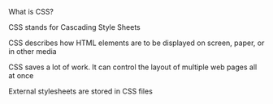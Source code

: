What is CSS?

CSS stands for Cascading Style Sheets

CSS describes how HTML elements are to be displayed on screen, paper, or in other media

CSS saves a lot of work. It can control the layout of multiple web pages all at once

External stylesheets are stored in CSS files
